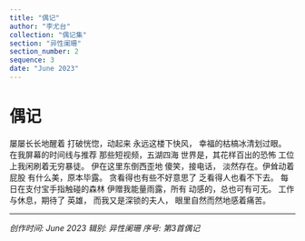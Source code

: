 ```yaml
---
title: "偶记"
author: "李尤台"
collection: "偶记集"
section: "异性阑珊"
section_number: 2
sequence: 3
date: "June 2023"
---
```


# 偶记

屡屡长长地醒着
打破恍惚，动起来
永远这楼下快风，
幸福的枯槁冰清划过眼。
在我屏幕的时间线与推荐
那些短视频，五湖四海
世界是，其花样百出的恐怖
工位上我闲刷着无穷暴徒。
伊在这里东倒西歪地
傻笑，接电话，
淡然存在。伊耸动着屁股
有什么美，原本毕露。
贪看得也有些不好意思了
乏看得人也看不下去。
每日在支付宝手指触碰的森林
伊赠我能量雨露，所有
动感的，总也可有可无。
工作与休息，期待了 英雄，
而我又是深锁的夫人，
眼里自然而然地感着痛苦。

---
*创作时间: June 2023*
*辑别: 异性阑珊*
*序号: 第3首偶记*
